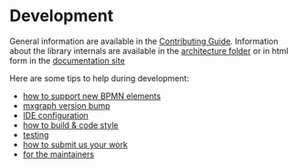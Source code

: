 # Development

General information are available in the [Contributing Guide](../../CONTRIBUTING.md).
Information about the library internals are available in the [architecture folder](./docs/architecture) or in html form in the [documentation site](https://process-analytics.github.io/bpmn-visualization-js/#_architecture_and_development)

Here are some tips to help during development:
- [how to support new BPMN elements](./bpmn-support-how-to.md)
- [mxgraph version bump](./mxgraph-version-bump.md)
- [IDE configuration](./ide-configuration.md)
- [how to build & code style](./development.md)
- [testing](./testing.md)
- [how to submit us your work](./pull-request.md)
- [for the maintainers](./maintainers.md)
